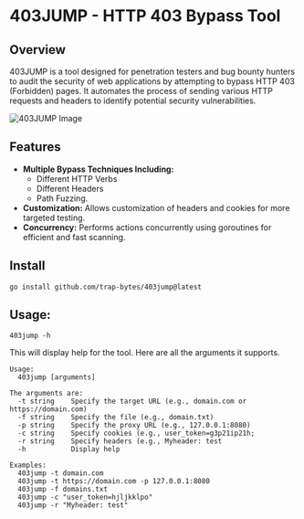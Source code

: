 # 403JUMP - HTTP 403 Bypass Tool

## Overview

403JUMP is a tool designed for penetration testers and bug bounty hunters to audit the security of web applications by attempting to bypass HTTP 403 (Forbidden) pages. It automates the process of sending various HTTP requests and headers to identify potential security vulnerabilities.


![403JUMP Image](https://github.com/trap-bytes/403jump/blob/main/static/tool.png)


## Features

- **Multiple Bypass Techniques Including:**  
	- Different HTTP Verbs
	- Different Headers
	- Path Fuzzing.
- **Customization:** Allows customization of headers and cookies for more targeted testing.
- **Concurrency:** Performs actions concurrently using goroutines for efficient and fast scanning.

## Install

```
go install github.com/trap-bytes/403jump@latest
```
## Usage:

```
403jump -h
```

This will display help for the tool. Here are all the arguments it supports.

```
Usage:
  403jump [arguments]

The arguments are:
  -t string    Specify the target URL (e.g., domain.com or https://domain.com)
  -f string    Specify the file (e.g., domain.txt)
  -p string    Specify the proxy URL (e.g., 127.0.0.1:8080)
  -c string    Specify cookies (e.g., user_token=g3p21ip21h; 
  -r string    Specify headers (e.g., Myheader: test
  -h           Display help

Examples:
  403jump -t domain.com
  403jump -t https://domain.com -p 127.0.0.1:8080
  403jump -f domains.txt
  403jump -c "user_token=hjljkklpo"
  403jump -r "Myheader: test"
```
